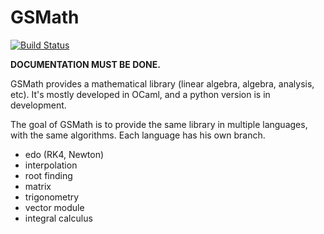 GSMath
======

[![Build Status](https://travis-ci.org/dannywillems/gsmath.svg?branch=ocaml)](https://travis-ci.org/dannywillems/gsmath)

**DOCUMENTATION MUST BE DONE.**

GSMath provides a mathematical library (linear algebra, algebra, analysis, etc).
It's mostly developed in OCaml, and a python version is in development.

The goal of GSMath is to provide the same library in multiple languages, with
the same algorithms.
Each language has his own branch.
- edo (RK4, Newton)
- interpolation
- root finding
- matrix
- trigonometry
- vector module
- integral calculus


